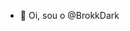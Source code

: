 - 👋 Oi, sou o @BrokkDark

<!--- BrokkDark/BrokkDark é um ✨ repositório especial ✨ porque seu 'README.md' (este arquivo) aparece no seu perfil do GitHub. Você pode clicar no link Visualizar para ver suas alterações. --->
